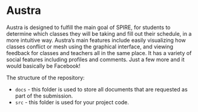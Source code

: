 # Austra
Austra is designed to fulfill the main goal of SPIRE, for students to determine which classes they will be taking and fill out their schedule, in a more intuitive way. Austra’s main features include easily visualizing how classes conflict or mesh using the graphical interface, and viewing feedback for classes and teachers all in the same place. It has a variety of social features including profiles and comments. Just a few more and it would basically be Facebook!

The structure of the repository:

* `docs` - this folder is used to store all documents that are
  requested as part of the submission.
* `src` - this folder is used for your project code.
